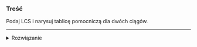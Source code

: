 ### Treść
Podaj LCS i narysuj tablicę pomocniczą dla dwóch ciągów.

------
<details><summary>Rozwiązanie</summary>
<p>


